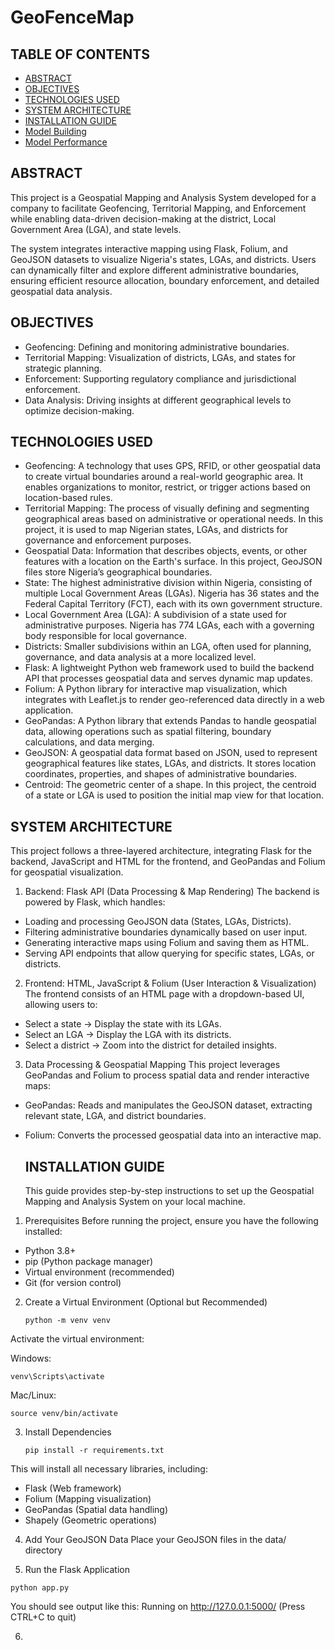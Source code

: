 # GeoFenceMap
## TABLE OF CONTENTS
- [ABSTRACT](#ABSTRACT)
- [OBJECTIVES](#OBJECTIVES)
- [TECHNOLOGIES USED](#TECHNOLOGIES-USED)
- [SYSTEM ARCHITECTURE](#SYSTEM-ARCHITECTURE)
- [INSTALLATION GUIDE](#INSTALLATION-GUIDE)
- [Model Building](#modelbuilding)
- [Model Performance](#modelperformance)

## ABSTRACT
This project is a Geospatial Mapping and Analysis System developed for a company to facilitate Geofencing, Territorial Mapping, and Enforcement while enabling data-driven decision-making at the district, Local Government Area (LGA), and state levels.

The system integrates interactive mapping using Flask, Folium, and GeoJSON datasets to visualize Nigeria's states, LGAs, and districts. Users can dynamically filter and explore different administrative boundaries, ensuring efficient resource allocation, boundary enforcement, and detailed geospatial data analysis.

## OBJECTIVES
- Geofencing: Defining and monitoring administrative boundaries.
- Territorial Mapping: Visualization of districts, LGAs, and states for strategic planning.
- Enforcement: Supporting regulatory compliance and jurisdictional enforcement.
- Data Analysis: Driving insights at different geographical levels to optimize decision-making.

## TECHNOLOGIES USED
- Geofencing: A technology that uses GPS, RFID, or other geospatial data to create virtual boundaries around a real-world geographic area. It enables organizations to monitor, restrict, or trigger actions based on location-based rules.
- Territorial Mapping: The process of visually defining and segmenting geographical areas based on administrative or operational needs. In this project, it is used to map Nigerian states, LGAs, and districts for governance and enforcement purposes.
- Geospatial Data: Information that describes objects, events, or other features with a location on the Earth's surface. In this project, GeoJSON files store Nigeria’s geographical boundaries.
- State: The highest administrative division within Nigeria, consisting of multiple Local Government Areas (LGAs). Nigeria has 36 states and the Federal Capital Territory (FCT), each with its own government structure.
- Local Government Area (LGA): A subdivision of a state used for administrative purposes. Nigeria has 774 LGAs, each with a governing body responsible for local governance.
- Districts: Smaller subdivisions within an LGA, often used for planning, governance, and data analysis at a more localized level.
- Flask: A lightweight Python web framework used to build the backend API that processes geospatial data and serves dynamic map updates.
- Folium: A Python library for interactive map visualization, which integrates with Leaflet.js to render geo-referenced data directly in a web application.
- GeoPandas: A Python library that extends Pandas to handle geospatial data, allowing operations such as spatial filtering, boundary calculations, and data merging.
- GeoJSON: A geospatial data format based on JSON, used to represent geographical features like states, LGAs, and districts. It stores location coordinates, properties, and shapes of administrative boundaries.
- Centroid: The geometric center of a shape. In this project, the centroid of a state or LGA is used to position the initial map view for that location.

## SYSTEM ARCHITECTURE
This project follows a three-layered architecture, integrating Flask for the backend, JavaScript and HTML for the frontend, and GeoPandas and Folium for geospatial visualization.

1. Backend: Flask API (Data Processing & Map Rendering)
The backend is powered by Flask, which handles:
- Loading and processing GeoJSON data (States, LGAs, Districts).
- Filtering administrative boundaries dynamically based on user input.
- Generating interactive maps using Folium and saving them as HTML.
- Serving API endpoints that allow querying for specific states, LGAs, or districts.

2. Frontend: HTML, JavaScript & Folium (User Interaction & Visualization)
The frontend consists of an HTML page with a dropdown-based UI, allowing users to:
- Select a state → Display the state with its LGAs.
- Select an LGA → Display the LGA with its districts.
- Select a district → Zoom into the district for detailed insights.

3. Data Processing & Geospatial Mapping
This project leverages GeoPandas and Folium to process spatial data and render interactive maps:
- GeoPandas: Reads and manipulates the GeoJSON dataset, extracting relevant state, LGA, and district boundaries.
- Folium: Converts the processed geospatial data into an interactive map.

  ## INSTALLATION GUIDE
  This guide provides step-by-step instructions to set up the Geospatial Mapping and Analysis System on your local machine.
1. Prerequisites
Before running the project, ensure you have the following installed:
- Python 3.8+
- pip (Python package manager)
- Virtual environment (recommended)
- Git (for version control)

2. Create a Virtual Environment (Optional but Recommended)
   ```
   python -m venv venv
   ```
Activate the virtual environment:

Windows:
```
venv\Scripts\activate
```
Mac/Linux:
```
source venv/bin/activate
```
3. Install Dependencies
   ```
   pip install -r requirements.txt
   ```
This will install all necessary libraries, including:
- Flask (Web framework)
- Folium (Mapping visualization)
- GeoPandas (Spatial data handling)
- Shapely (Geometric operations)

4. Add Your GeoJSON Data
Place your GeoJSON files in the data/ directory

5. Run the Flask Application
```
python app.py
```
You should see output like this: Running on http://127.0.0.1:5000/ (Press CTRL+C to quit)

6.





